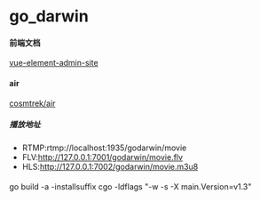 # go_darwin



#### 前端文档
[vue-element-admin-site](https://panjiachen.github.io/vue-element-admin-site/guide)

#### air
[cosmtrek/air](https://github.com/cosmtrek/air)

##### 播放地址
- RTMP:rtmp://localhost:1935/godarwin/movie
- FLV:http://127.0.0.1:7001/godarwin/movie.flv
- HLS:http://127.0.0.1:7002/godarwin/movie.m3u8

####
go build -a -installsuffix cgo -ldflags "-w -s -X main.Version=v1.3"
